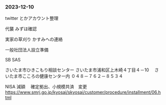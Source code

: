 ### 2023-12-10

twitter とかアカウント整理

代襲
みずほ確認

実家の草刈り
かすみへの連絡

一般社団法人設立準備

SB
SAS

さいたま市ひきこもり相談センター さいたま市浦和区上木崎４丁目４－10 　さいたま市こころの健康センター内 ０４８－７６２－８５３４

NISA 減額　
確定拠出、小規模共済　変更
https://www.smrj.go.jp/kyosai/skyosai/customer/procedure/installment/06.html
